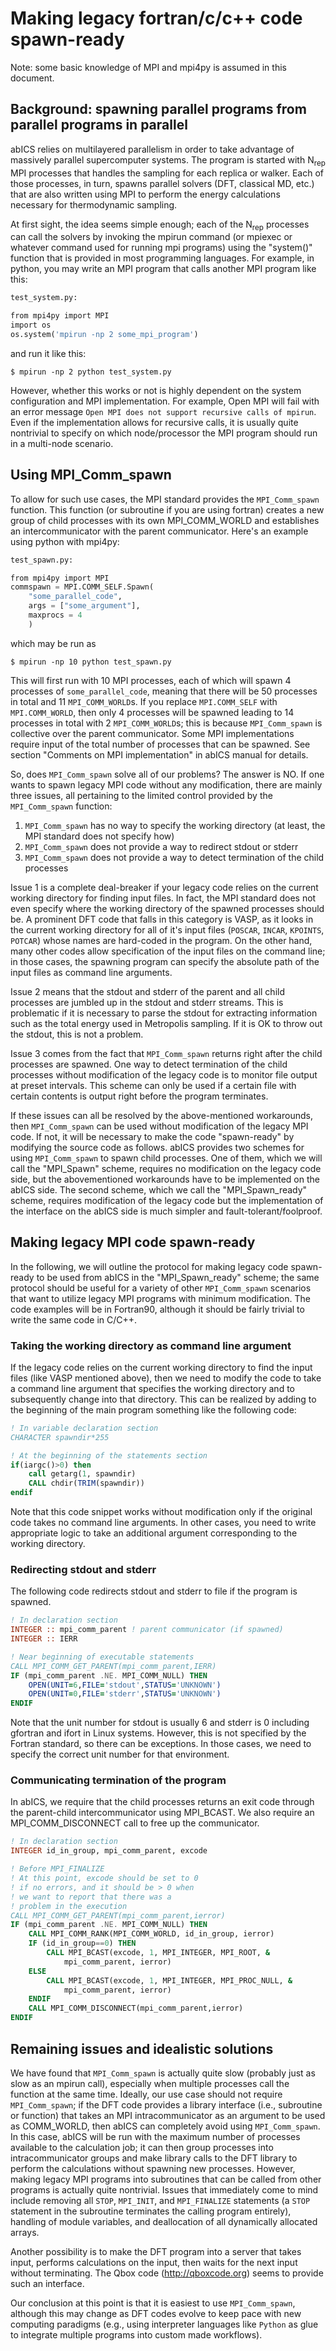 Making legacy fortran/c/c++ code spawn-ready
============================================
Note: some basic knowledge of MPI and mpi4py is assumed in this document.

## Background: spawning parallel programs from parallel programs in parallel

abICS relies on multilayered parallelism in order to take advantage of massively parallel supercomputer systems. The program is started with N<sub>rep</sub> MPI processes that handles the sampling for each replica or walker. Each of those processes, in turn, spawns parallel solvers (DFT, classical MD, etc.) that are also written using MPI to perform the energy calculations necessary for thermodynamic sampling. 

At first sight, the idea seems simple enough; each of the N<sub>rep</sub> processes can call the solvers by invoking the mpirun command (or mpiexec or whatever command used for running mpi programs) using the "system()" function that is provided in most programming languages. For example, in python, you may write an MPI program that calls another MPI program like this:
```python
test_system.py:

from mpi4py import MPI
import os
os.system('mpirun -np 2 some_mpi_program')
```
and run it like this:
```
$ mpirun -np 2 python test_system.py
```
However, whether this works or not is highly dependent on the system configuration and MPI implementation. For example, Open MPI will fail with an error message `Open MPI does not support recursive calls of mpirun`. Even if the implementation allows for recursive calls, it is usually quite nontrivial to specify on which node/processor the MPI program should run in a multi-node scenario.

## Using MPI_Comm_spawn

To allow for such use cases, the MPI standard provides the `MPI_Comm_spawn` function. This function (or subroutine if you are using fortran) creates a new group of child processes with its own MPI_COMM_WORLD and establishes an intercommunicator with the parent communicator. Here's an example using python with mpi4py:

```python
test_spawn.py:

from mpi4py import MPI
commspawn = MPI.COMM_SELF.Spawn(
    "some_parallel_code",
    args = ["some_argument"],
    maxprocs = 4
    )
```
which may be run as 
```
$ mpirun -np 10 python test_spawn.py
```
This will first run with 10 MPI processes, each of which will spawn 4 processes of `some_parallel_code`, meaning that there will be 50 processes in total and 11 `MPI_COMM_WORLD`s. If you replace `MPI.COMM_SELF` with `MPI.COMM_WORLD`, then only 4 processes will be spawned leading to 14 processes in total with 2 `MPI_COMM_WORLD`s; this is because `MPI_Comm_spawn` is collective over the parent communicator. Some MPI implementations require input of the total number of processes that can be spawned. See section "Comments on MPI implementation" in abICS manual for details.

So, does `MPI_Comm_spawn` solve all of our problems? The answer is NO. If one wants to spawn legacy MPI code without any modification, there are mainly three issues, all pertaining to the limited control provided by the `MPI_Comm_spawn` function:
1. `MPI_Comm_spawn` has no way to specify the working directory (at least, the MPI standard does not specify how)
2. `MPI_Comm_spawn` does not provide a way to redirect stdout or stderr
3. `MPI_Comm_spawn` does not provide a way to detect  termination of the child processes

Issue 1 is a complete deal-breaker if your legacy code relies on the current working directory for finding input files. In fact, the MPI standard does not even specify where the working directory of the spawned processes should be. A prominent DFT code that falls in this category is VASP, as it looks in the current working directory for all of it's input files (`POSCAR`, `INCAR`, `KPOINTS`, `POTCAR`) whose names are hard-coded in the program. On the other hand, many other codes allow specification of the input files on the command line; in those cases, the spawning program can specify the absolute path of the input files as command line arguments.

Issue 2 means that the stdout and stderr of the parent and all child processes are jumbled up in the stdout and stderr streams. This is problematic if it is necessary to parse the stdout for extracting information such as the total energy used in Metropolis sampling. If it is OK to throw out the stdout, this is not a problem.

Issue 3 comes from the fact that `MPI_Comm_spawn` returns right after the child processes are spawned.  One way to detect termination of the child processes without modification of the legacy code is to monitor file output at preset intervals. This scheme can only be used if a certain file with certain contents is output right before the program terminates.

If these issues can all be resolved by the above-mentioned workarounds, then `MPI_Comm_spawn` can be used without modification of the legacy MPI code. If not, it will be necessary to make the code "spawn-ready" by modifying the source code as follows. abICS provides two schemes for using `MPI_Comm_spawn` to spawn child processes. One of them, which we will call the "MPI_Spawn" scheme, requires no modification on the legacy code side, but the abovementioned workarounds have to be implemented on the abICS side. The second scheme, which we call the "MPI_Spawn_ready" scheme, requires modification of the legacy code but the implementation of the interface on the abICS side is much simpler and fault-tolerant/foolproof.

## Making legacy MPI code spawn-ready

In the following, we will outline the protocol for making legacy code spawn-ready to be used from abICS in the "MPI_Spawn_ready" scheme; the same protocol should be useful for a variety of other `MPI_Comm_spawn` scenarios that want to utilize legacy MPI programs with minimum modification. The code examples will be in Fortran90, although it should be fairly trivial to write the same code in C/C++.

### Taking the working directory as command line argument
If the legacy code relies on the current working directory to find the input files (like VASP mentioned above), then we need to modify the code to take a command line argument that specifies the working directory and to subsequently change into that directory. This can be realized by adding to the beginning of the main program something like the following code:
```fortran
! In variable declaration section
CHARACTER spawndir*255

! At the beginning of the statements section
if(iargc()>0) then
    call getarg(1, spawndir)
    CALL chdir(TRIM(spawndir))
endif
```
Note that this code snippet works without modification only if the original code takes no command line arguments. In other cases, you need to write appropriate logic to take an additional argument corresponding to the working directory.

### Redirecting stdout and stderr
The following code redirects stdout and stderr to file if the program is spawned.
```fortran
! In declaration section
INTEGER :: mpi_comm_parent ! parent communicator (if spawned)
INTEGER :: IERR

! Near beginning of executable statements
CALL MPI_COMM_GET_PARENT(mpi_comm_parent,IERR)
IF (mpi_comm_parent .NE. MPI_COMM_NULL) THEN
    OPEN(UNIT=6,FILE='stdout',STATUS='UNKNOWN')
    OPEN(UNIT=0,FILE='stderr',STATUS='UNKNOWN')
ENDIF
```
Note that the unit number for stdout is usually 6 and stderr is 0 including gfortran and ifort in Linux systems. However, this is not specified by the Fortran standard, so there can be exceptions. In those cases, we need to specify the correct unit number for that environment.

### Communicating termination of the program
In abICS, we require that the child processes returns an exit code through the parent-child intercommunicator using MPI_BCAST. We also require an MPI_COMM_DISCONNECT call to free up the communicator.
```fortran
! In declaration section
INTEGER id_in_group, mpi_comm_parent, excode

! Before MPI_FINALIZE
! At this point, excode should be set to 0 
! if no errors, and it should be > 0 when 
! we want to report that there was a 
! problem in the execution
CALL MPI_COMM_GET_PARENT(mpi_comm_parent,ierror)
IF (mpi_comm_parent .NE. MPI_COMM_NULL) THEN
    CALL MPI_COMM_RANK(MPI_COMM_WORLD, id_in_group, ierror)
    IF (id_in_group==0) THEN
        CALL MPI_BCAST(excode, 1, MPI_INTEGER, MPI_ROOT, &
            mpi_comm_parent, ierror)
    ELSE
        CALL MPI_BCAST(excode, 1, MPI_INTEGER, MPI_PROC_NULL, &
            mpi_comm_parent, ierror)
    ENDIF
    CALL MPI_COMM_DISCONNECT(mpi_comm_parent,ierror)
ENDIF
```

## Remaining issues and idealistic solutions
We have found that `MPI_Comm_spawn` is actually quite slow (probably just as slow as an mpirun call), especially when multiple processes call the function at the same time. Ideally, our use case should not require `MPI_Comm_spawn`; if the DFT code provides a library interface (i.e., subroutine or function) that takes an MPI intracommunicator as an argument to be used as COMM_WORLD, then abICS can completely avoid using `MPI_Comm_spawn`. In this case, abICS will be run with the maximum number of processes available to the calculation job; it can then group processes into intracommunicator groups and make library calls to the DFT library to perform the calculations without spawning new processes. However, making legacy MPI programs into subroutines that can be called from other programs is actually quite nontrivial. Issues that immediately come to mind include removing all `STOP`, `MPI_INIT`, and `MPI_FINALIZE` statements (a `STOP` statement in the subroutine terminates the calling program entirely), handling of module variables, and deallocation of all dynamically allocated arrays. 

Another possibility is to make the DFT program into a server that takes input, performs calculations on the input, then waits for the next input without terminating. The Qbox code (http://qboxcode.org) seems to provide such an interface.

Our conclusion at this point is that it is easiest to use `MPI_Comm_spawn`, although this may change as DFT codes evolve to keep pace with new computing paradigms (e.g., using interpreter languages like `Python` as glue to integrate multiple programs into custom made workflows).